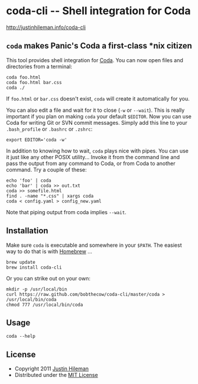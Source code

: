 coda-cli -- Shell integration for Coda
======================================

http://justinhileman.info/coda-cli


`coda` makes Panic's Coda a first-class *nix citizen
----------------------------------------------------

This tool provides shell integration for [Coda](http://panic.com/coda). You can
now open files and directories from a terminal:

    coda foo.html
    coda foo.html bar.css
    coda ./

If `foo.html` or `bar.css` doesn't exist, `coda` will create it automatically
for you.

You can also edit a file and wait for it to close (`-w` or `--wait`). This is
really important if you plan on making `coda` your default `$EDITOR`. Now you
can use Coda for writing Git or SVN commit messages. Simply add this line to
your `.bash_profile` or `.bashrc` or `.zshrc`:

    export EDITOR='coda -w'

In addition to knowing how to wait, `coda` plays nice with pipes. You can use
it just like any other POSIX utility... Invoke it from the command line and pass
the output from any command to Coda, or from Coda to another command. Try a
couple of these:

    echo 'foo' | coda
    echo 'bar' | coda >> out.txt
    coda >> somefile.html
    find . -name "*.css" | xargs coda
    coda < config.yaml > config_new.yaml

Note that piping output from coda implies `--wait`.


Installation
------------

Make sure `coda` is executable and somewhere in your `$PATH`. The easiest way to
do that is with [Homebrew](http://mxcl.github.com/homebrew/) ...

    brew update
    brew install coda-cli

Or you can strike out on your own:

    mkdir -p /usr/local/bin
    curl https://raw.github.com/bobthecow/coda-cli/master/coda > /usr/local/bin/coda
    chmod 777 /usr/local/bin/coda


Usage
-----

    coda --help


License
-------

 * Copyright 2011 [Justin Hileman](http://justinhileman.com)
 * Distributed under the [MIT License](http://creativecommons.org/licenses/MIT/)
